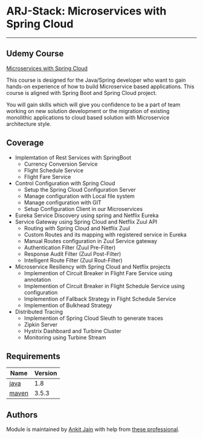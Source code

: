 # ARJ-Stack: Microservices with Spring Cloud
---
## Udemy Course

[Microservices with Spring Cloud](https://www.udemy.com/course/microservices-architecture-with-spring-cloud/)

This course is designed for the Java/Spring developer who want to gain hands-on experience of how to build Microservice based applications. This course is aligned with Spring Boot and Spring Cloud project.

You will gain skills which will give you confidence to be a part of team working on new solution development or the migration of existing monolithic applications to cloud based solution with Microservice architecture style.

## Coverage

- Implemtation of Rest Services with SpringBoot
    - Currency Conversion Service
    - Flight Schedule Service
    - Flight Fare Service
- Control Configuration with Spring Cloud
    - Setup the Spring Cloud Configuration Server
    - Manage configuration with Local file system
    - Manage configuration with GIT
    - Setup Configuration Client in our Microservices
- Eureka Service Discovery using spring and Netflix Eureka
- Service Gateway using Spring Cloud and Netflix Zuul API
    - Routing with Spring Cloud and Netflix Zuul
    - Custom Routes and its mapping with registered service in Eureka
    - Manual Routes configuration in Zuul Service gateway
    - Authentication Filter (Zuul Pre-Filter)
    - Response Audit Filter (Zuul Post-Filter)
    - Intelligent Route Filter (Zuul Rout-Filter)
- Microservice Resiliency with Spring Cloud and Netflix projects
    - Implemention of Circuit Breaker in Flight Fare Service using annotation
    - Implemention of Circuit Breaker in Flight Schedule Service using configuration
    - Implemention of Fallback Strategy in Flight Schedule Service
    - Implemention of Bulkhead Strategy
- Distributed Tracing
    - Implemention of Spring Cloud Sleuth to generate traces
    - Zipkin Server
    - Hystrix Dashboard and Turbine Cluster
    - Monitoring using Turbine Stream

## Requirements

| Name | Version |
|------|---------|
| <a name="requirement_java"></a> [java](#requirement\_java) | 1.8 |
| <a name="requirement_maven"></a> [maven](#requirement\_maven) | 3.5.3 |

## Authors

Module is maintained by [Ankit Jain](https://github.com/ankit-jn) with help from [these professional](https://github.com/arjstack/microservices-with-spring-cloud/graphs/contributors).
